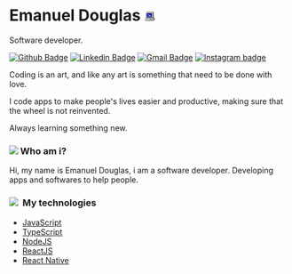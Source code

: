# Emanuel Douglas <img src="https://github.com/TheDudeThatCode/TheDudeThatCode/blob/master/Assets/PC.gif" width="20px">

Software developer.

[![Github Badge](https://img.shields.io/badge/-Github-000?style=flat-square&logo=Github&logoColor=white&link=https://github.com/emanuel-douglas)](https://github.com/emanuel-douglas)
[![Linkedin Badge](https://img.shields.io/badge/-LinkedIn-0078D7?style=flat-square&logo=Linkedin&logoColor=white&link=https://www.linkedin.com/in/emanuel-douglas/)](https://www.linkedin.com/in/emanuel-douglas/) 
[![Gmail Badge](https://img.shields.io/badge/-Gmail-bd1c00?style=flat-square&logo=Gmail&logoColor=white&link=mailto:email.emanueldouglas@gmail.com)](mailto:email.emanueldouglas@gmail.com)
[![Instagram badge](https://img.shields.io/badge/-Instagram-dc5273?style=flat-square&logo=Instagram&logoColor=white&link=https://www.instagram.com/doug.788/)](https://www.instagram.com/doug.788)

Coding is an art, and like any art is something that need to be done with love.

I code apps to make people's lives easier and productive, making sure that the wheel is not reinvented.

Always learning something new.

### <img src="https://github.com/TheDudeThatCode/TheDudeThatCode/blob/master/Assets/Developer.gif" width="20px"> Who am i?

Hi, my name is Emanuel Douglas, i am a software developer. Developing apps and softwares to help people.

### <img src="https://github.com/TheDudeThatCode/TheDudeThatCode/blob/master/Assets/Earth.gif" width="20px">&nbsp; My technologies 

- [JavaScript](https://www.w3schools.com/js/default.asp)
- [TypeScript](https://www.typescriptlang.org/)
- [NodeJS](https://nodejs.org/en/)
- [ReactJS](https://pt-br.reactjs.org/)
- [React Native](https://reactnative.dev/)
